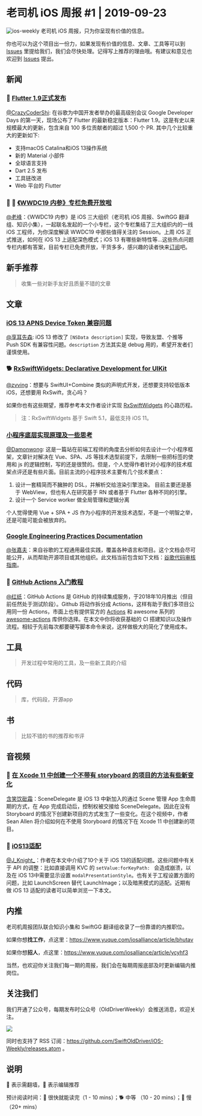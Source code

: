 # 老司机 iOS 周报 #1 | 2019-09-23

![ios-weekly](https://github.com/SwiftOldDriver/iOS-Weekly/blob/master/assets/ios-weekly.png?raw=true)
老司机 iOS 周报，只为你呈现有价值的信息。

你也可以为这个项目出一份力，如果发现有价值的信息、文章、工具等可以到 [Issues](https://github.com/SwiftOldDriver/iOS-Weekly/issues) 里提给我们，我们会尽快处理。记得写上推荐的理由哦。有建议和意见也欢迎到 [Issues](https://github.com/SwiftOldDriver/iOS-Weekly/issues) 提出。

## 新闻

### 🐎 [Flutter 1.9正式发布](https://mp.weixin.qq.com/s/A58tTlb4jeJ3qyPdSiDVMA)

[@CrazyCoderShi](https://github.com/CrazyCoderShi): 在谷歌为中国开发者举办的最高级别会议 Google Developer Days 的第一天，现场公布了 Flutter 的最新稳定版本：Flutter 1.9。这是有史以来规模最大的更新，包含来自 100 多位贡献者的超过 1,500 个 PR. 其中几个比较重大的更新如下:

- 支持macOS Catalina和iOS 13操作系统
- 新的 Material 小部件
- 全球语言支持
- Dart 2.5 发布
- 工具链改进
- Web 平台的 Flutter

### 🌟 🐎 [《WWDC19 内参》专栏免费开放啦](https://xiaozhuanlan.com/wwdc19?rel=7579246804)

[@老峰](https://github.com/GesanTung)：《WWDC19 内参》是 iOS 三大组织（老司机 iOS 周报、SwiftGG 翻译组、知识小集），一起联名发起的一个小专栏，这个专栏集结了三大组织内的一线 iOS 工程师，为你深度解读 WWDC19 中那些值得关注的 Session。上周 iOS 正式推送，如何在 iOS 13 上适配深色模式；iOS 13 有哪些新特性等...这些热点问题专栏内都有答案，目前专栏已免费开放，干货多多，感兴趣的读者快来[订阅](https://xiaozhuanlan.com/wwdc19?rel=7579246804)吧。

## 新手推荐

> 收集一些对新手友好且质量不错的文章

## 文章

### [iOS 13 APNS Device Token 兼容问题](https://github.com/karosLi/KKJSBridge)

[@享耳先森](https://github.com/iblacksun): iOS 13 修改了 `[NSData description]` 实现，导致友盟、个推等 Push SDK 有兼容性问题。`description` 方法其实是 debug 用的，希望开发者们谨慎使用。

### 🐕 [RxSwiftWidgets: Declarative Development for UIKit](https://medium.com/better-programming/introducing-rxswiftwidgets-f7a81bc54fe1)

[@zvving](https://github.com/zvving)：想要与 SwiftUI+Combine 类似的声明式开发，还想要支持较低版本 iOS，还想要用 RxSwift，贪心吗？

如果你也有这些期望，推荐参考本文作者设计实现 [RxSwiftWidgets](https://github.com/hmlongco/RxSwiftWidgets) 的心路历程。

> 注：RxSwiftWidgets 基于 Swift 5.1，最低支持 iOS 11。

### [小程序底层实现原理及一些思考](https://mp.weixin.qq.com/s/EbO7Wp6s29X9YliA2M-iCg)

[@Damonwong](https://github.com/Damonvvong): 这是一篇站在前端工程师的角度去分析如何去设计一个小程序框架，文章针对解决在 Vue、SPA、JS 等技术选型前提下，去限制一些把标签的使用和 js 的逻辑控制，写的还是很赞的。但是，个人觉得作者针对小程序的技术框架点评还是有些片面。目前主流的小程序技术主要有几个技术要点：

1. 设计一套精简而不臃肿的 DSL，并解析交给渲染引擎渲染。
    目前主要还是基于 WebView，但也有人在研究基于 RN 或者基于 Flutter 各种不同的引擎。
2. 设计一个 Service worker 做全局管理和逻辑分离

个人觉得使用 Vue + SPA + JS 作为小程序的开发技术选型，不是一个明智之举，还是可能可能会被放弃的。

### [Google Engineering Practices Documentation](https://github.com/google/eng-practices)

[@张嘉夫](https://github.com/josephchang10)：来自谷歌的工程通用最佳实践，覆盖各种语言和项目。这个文档会尽可能公开，从而帮助开源项目或其他组织。此文档当前包含如下文档：[谷歌代码审核指南](https://github.com/google/eng-practices/blob/master/review/index.md)。

### 🐎 [GitHub Actions 入门教程](http://www.ruanyifeng.com/blog/2019/09/getting-started-with-github-actions.html)

[@红纸](https://github.com/nianran)：GitHub Actions 是 GitHub 的持续集成服务，于2018年10月推出（但目前任然处于测试阶段）。Github 将动作拆分成 Actions，这样有助于我们多项目公用同一份 Actions，市面上也有提供官方的 [Actions](https://github.com/marketplace?type=actions) 和 awesome 系列的 [awesome-actions](https://github.com/sdras/awesome-actions) 库供你选择。在本文中你将收获基础的 CI 搭建知识以及操作流程。相较于先前每次都要硬写脚本命令来说，这样做极大的简化了使用成本。

## 工具

> 开发过程中常用的工具，及一些新工具的介绍

## 代码

> 库，代码段，开源app

## 书

> 比较不错的书的推荐和书评

## 音视频

### 🐎 [在 Xcode 11 中创建一个不带有 storyboard 的项目的方法有些新变化](https://www.youtube.com/watch?v=Htn4h51BQsk)

[含笑饮砒霜](https://weibo.com/chinafishnews/)：SceneDelegate 是 iOS 13 中新加入的通过 Scene 管理 App 生命周期的方式，在 App 完成启动后，控制权被交接给 SceneDelegate。因此在没有 Storyboard 的情况下创建新项目的方式发生了一些变化。在这个视频中，作者 Sean Allen 将介绍如何在不使用 Storyboard 的情况下在 Xcode 11 中创建新的项目。

### 🐎 [iOS13适配](https://juejin.im/post/5d745f8af265da03b5746fa0)

[@J_Knight_](https://github.com/knightsj)：作者在本文中介绍了10个关于 iOS 13的适配问题。这些问题中有关于 API 的调整：比如直接调用 KVC 的 ``setValue:forKeyPath: `` 会造成崩溃，以及在 iOS 13中需要显示设置 ``modalPresentationStyle``。也有关于工程设置方面的问题，比如 LaunchScreen 替代 LaunchImage；以及暗黑模式的适配。近期有做 iOS 13 适配的读者可以简单浏览一下本文。

## 内推

老司机周报团队联合知识小集和 SwiftGG 翻译组收录了一份靠谱的内推职位。

如果你想**找工作**，点这里：https://www.yuque.com/iosalliance/article/bhutav

如果你想**招人**，点这里：https://www.yuque.com/iosalliance/article/ycyhf3

当然，也欢迎你关注我们每一期的周报，我们会在每期周报底部及时更新编辑内推岗位。

## 关注我们

我们开通了公众号，每期发布时公众号（OldDriverWeekly）会推送消息，欢迎关注。

![](https://github.com/SwiftOldDriver/iOS-Weekly/blob/master/assets/qrcode_for_wechat.jpg?raw=true)

同时也支持了 RSS 订阅：https://github.com/SwiftOldDriver/iOS-Weekly/releases.atom 。

## 说明

🚧 表示需翻墙，🌟 表示编辑推荐

预计阅读时间：🐎 很快就能读完（1 - 10 mins）；🐕 中等 （10 - 20 mins）；🐢 慢（20+ mins）



